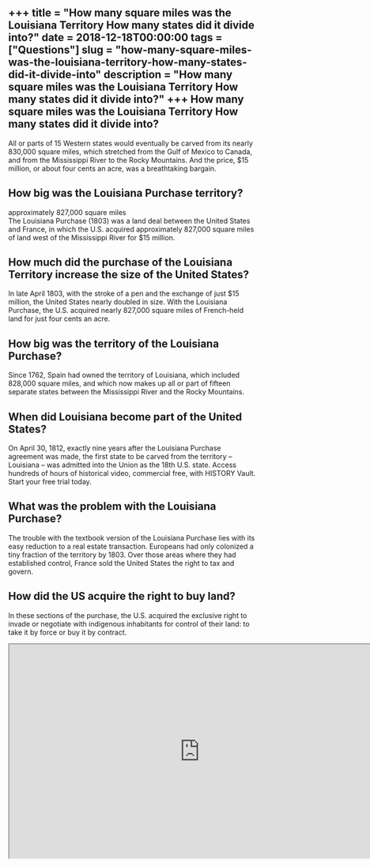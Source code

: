 +++
title = "How many square miles was the Louisiana Territory How many states did it divide into?"
date = 2018-12-18T00:00:00
tags = ["Questions"]
slug = "how-many-square-miles-was-the-louisiana-territory-how-many-states-did-it-divide-into"
description = "How many square miles was the Louisiana Territory How many states did it divide into?"
+++
How many square miles was the Louisiana Territory How many states did it divide into?
-------------------------------------------------------------------------------------

All or parts of 15 Western states would eventually be carved from its nearly 830,000 square miles, which stretched from the Gulf of Mexico to Canada, and from the Mississippi River to the Rocky Mountains. And the price, $15 million, or about four cents an acre, was a breathtaking bargain.

How big was the Louisiana Purchase territory?
---------------------------------------------

approximately 827,000 square miles  
The Louisiana Purchase (1803) was a land deal between the United States and France, in which the U.S. acquired approximately 827,000 square miles of land west of the Mississippi River for $15 million.

How much did the purchase of the Louisiana Territory increase the size of the United States?
--------------------------------------------------------------------------------------------

In late April 1803, with the stroke of a pen and the exchange of just $15 million, the United States nearly doubled in size. With the Louisiana Purchase, the U.S. acquired nearly 827,000 square miles of French-held land for just four cents an acre.

How big was the territory of the Louisiana Purchase?
----------------------------------------------------

Since 1762, Spain had owned the territory of Louisiana, which included 828,000 square miles, and which now makes up all or part of fifteen separate states between the Mississippi River and the Rocky Mountains.

When did Louisiana become part of the United States?
----------------------------------------------------

On April 30, 1812, exactly nine years after the Louisiana Purchase agreement was made, the first state to be carved from the territory – Louisiana – was admitted into the Union as the 18th U.S. state. Access hundreds of hours of historical video, commercial free, with HISTORY Vault. Start your free trial today.

What was the problem with the Louisiana Purchase?
-------------------------------------------------

The trouble with the textbook version of the Louisiana Purchase lies with its easy reduction to a real estate transaction. Europeans had only colonized a tiny fraction of the territory by 1803. Over those areas where they had established control, France sold the United States the right to tax and govern.

How did the US acquire the right to buy land?
---------------------------------------------

In these sections of the purchase, the U.S. acquired the exclusive right to invade or negotiate with indigenous inhabitants for control of their land: to take it by force or buy it by contract.

<iframe allow="accelerometer; autoplay; clipboard-write; encrypted-media; gyroscope; picture-in-picture" allowfullscreen="" class="__youtube_prefs__  epyt-is-override  no-lazyload" data-no-lazy="1" data-origheight="433" data-origwidth="770" data-skipgform_ajax_framebjll="" height="433" id="_ytid_20367" loading="lazy" src="https://www.youtube.com/embed/cBAsURdQFi0?enablejsapi=1&autoplay=0&cc_load_policy=0&cc_lang_pref=&iv_load_policy=1&loop=0&modestbranding=0&rel=1&fs=1&playsinline=0&autohide=2&theme=dark&color=red&controls=1&" title="YouTube player" width="770"></iframe>